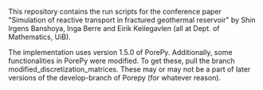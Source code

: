 This repository contains the run scripts for the conference paper "Simulation of reactive transport in fractured geothermal reservoir" by Shin Irgens Banshoya, Inga Berre and Eirik Keilegavlen (all at Dept. of Mathematics, UiB).  

The implementation uses version 1.5.0 of PorePy.
Additionally, some functionalities in PorePy were modified. To get these, pull the branch modified_discretization_matrices. These may or may not be a part of later versions of the develop-branch of Porepy (for whatever reason).
